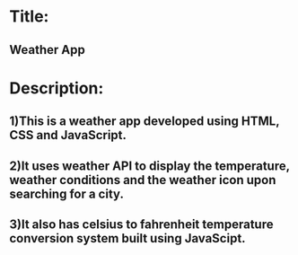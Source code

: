 # Title: 
## Weather App

# Description: 
## 1)This is a weather app developed using HTML, CSS and JavaScript. 
## 2)It uses weather API to display the temperature, weather conditions and the weather icon upon searching for a city. 
## 3)It also has celsius to fahrenheit temperature conversion system built using JavaScipt.
 
